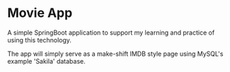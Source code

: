 # Movie App

A simple SpringBoot application to support my learning and practice of using this technology.

The app will simply serve as a make-shift IMDB style page using MySQL's example 'Sakila' database.